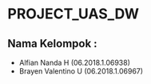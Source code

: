 # PROJECT_UAS_DW
## Nama Kelompok :
  - Alfian Nanda H (06.2018.1.06938)	
  - Brayen Valentino U (06.2018.1.06967)
